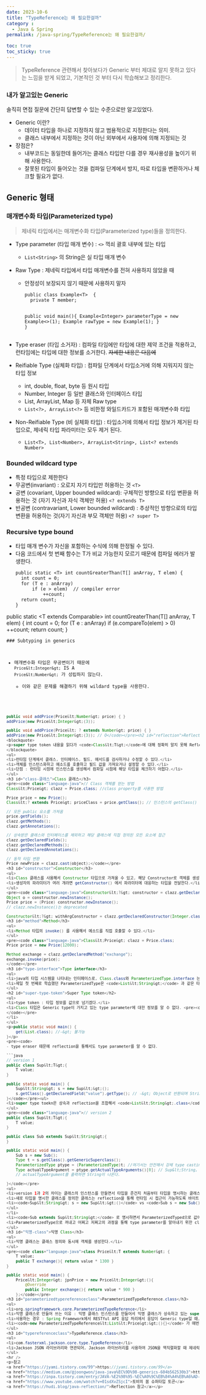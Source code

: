 ```yaml
---
date: 2023-10-6
title: "TypeReference는 왜 필요한걸까"
category :
  - Java & Spring
permalink: /java-spring/TypeReference는 왜 필요한걸까/

toc: true
toc_sticky: true
---
```


<blockquote>
<p>TypeReference 관련해서 찾아보다가 Generic 부터 제대로 알지 못하고 있다는 느낌을 받게 되었고, 기본적인 것 부터 다시 학습해보고 정리한다.</p>
</blockquote>
<h3 id="내가-알고있는-generic">내가 알고있는 Generic</h3>
<p>솔직히 면접 질문에 간단히 답변할 수 있는 수준으로만 알고있었다.</p>
<ul>
<li>Generic 이란?<ul>
<li>데이터 타입을 하나로 지정하지 않고 범용적으로 지정한다는 의미. </li>
<li>클래스 내부에서 지정하는 것이 아닌 외부에서 사용자에 의해 지정되는 것</li>
</ul>
</li>
<li>장점은?<ul>
<li>내부코드는 동일한데 들어가는 클래스 타입만 다를 경우 재사용성을 높이기 위해 사용한다. </li>
<li>잘못된 타입이 들어오는 것을 컴파일 단계에서 방지, 따로 타입을 변환하거나 체크할 필요가 없다.</li>
</ul>
</li>
</ul>
<h2 id="generic-형태">Generic 형태</h2>
<h3 id="매개변수화-타입parameterized-type">매개변수화 타입(Parameterized type)</h3>
<blockquote>
<p>제네릭 타입에서는 매개변수화 타입(Parameterized type)들을 정의한다.</p>
</blockquote>
<ul>
<li><p>Type parameter (타입 매개 변수) : <code>&lt;&gt;</code>  꺽쇠 괄호 내부에 있는 타입</p>
<ul>
<li><code>List&lt;String&gt;</code> 의 String은 실 타입 매개 변수</li>
</ul>
</li>
<li><p>Raw Type : 제네릭 타입에서 타입 매개변수를 전혀 사용하지 않았을 때</p>
<ul>
<li><p>안정성이 보장되지 않기 때문에 사용하지 말자</p>
<pre><code class="language-java">public class Example&lt;T&gt;  {
  private T member;

public void main(){
     Example&lt;Integer&gt; parameterType = new Example&lt;&gt;(1);
   Example rawType = new Example(1);
}
}</code></pre>
</li>
</ul>
</li>
<li><p>Type eraser (타입 소거자) : 컴파일 타임에만 타입에 대한 제약 조건을 적용하고, 런타임에는 타입에 대한 정보를 소거한다. <del>자세한 내용은 다음에</del></p>
</li>
<li><p>Reifiable Type (실체화 타입) : 컴파일 단계에서 타입소거에 의해 지워지지 않는 타입 정보</p>
<ul>
<li>int, double, float, byte 등 원시 타입</li>
<li>Number, Integer 등 일반 클래스와 인터페이스 타입</li>
<li>List, ArrayList, Map 등 자체 Raw type </li>
<li><code>List&lt;?&gt;, ArrayList&lt;?&gt;</code> 등 비한정 와일드카드가 포함된 매개변수화 타입</li>
</ul>
</li>
<li><p>Non-Reifiable Type (비 실체화 타입) : 타입소거에 의해서 타입 정보가 제거된 타입으로, 제네릭 타입 파라미터는 모두 제거 된다.</p>
<ul>
<li><code>List&lt;T&gt;, List&lt;Number&gt;, ArrayList&lt;String&gt;, List&lt;? extends Number&gt;</code></li>
</ul>
</li>
</ul>
<h3 id="bounded-wildcard-type">Bounded wildcard type</h3>
<ul>
<li>특정 타입으로 제한한다</li>
<li>무공변(invariant) : 오로지 자기 타입만 허용하는 것 <code>&lt;T&gt;</code></li>
<li>공변 (covariant, Upper bounded wildcard): 구체적인 방향으로 타입 변환을 허용하는 것 (자기 자신과 자식 객체만 허용) <code>&lt;? extends T&gt;</code></li>
<li>반공변 (contravariant, Lower bounded wildcard) : 추상적인 방향으로의 타입 변환을 허용하는 것(자기 자신과 부모 객체만 허용) <code>&lt;? super T&gt;</code></li>
</ul>
<h3 id="recursive-type-bound">Recursive type bound</h3>
<ul>
<li>타입 매개 변수가 자신을 포함하는 수식에 의해 한정될 수 있다.</li>
<li>다음 코드에서 첫 번째 함수는 T가 비교 가능한지 모르기 때문에 컴파일 에러가 발생한다.<pre><code class="language-java">public static &lt;T&gt; int countGreaterThan(T[] anArray, T elem) {
  int count = 0;
  for (T e : anArray)
      if (e &gt; elem)  // compiler error
          ++count;
  return count;
}
</code></pre>
</li>
</ul>
<p>public static &lt;T extends Comparable&gt; int countGreaterThan(T[] anArray, T elem) {
    int count = 0;
    for (T e : anArray)
        if (e.compareTo(elem) &gt; 0)
            ++count;
    return count;
}</p>
<pre><code>### Subtyping in generics

- 매개변수화 타입은 무공변이기 때문에 `Price&lt;Integer&gt;` IS A `Price&lt;Number&gt;` 가 성립하지 않는다.
  - 이와 같은 문제를 해결하기 위해 wildard type을 사용한다.


```java
public void addPrice(Price&lt;Number&gt; price) { }
addPrice(new Price&lt;Integer&gt;(3));

public void addPrice(Price&lt; ? extends Number&gt; price) { }
addPrice(new Price&lt;Integer&gt;(3)); // O</code></pre><h2 id="reflection">Reflection</h2>
<blockquote>
<p>super type token 내용을 읽다가 <code>Class&lt;T&gt;</code>에 대해 정확히 알지 못해 Reflection에 대한 내용도 추가로 공부했다.</p>
</blockquote>
<ul>
<li>런타임 단계에서 클래스, 인터페이스, 필드, 메서드를 검사하거나 수정할 수 있다.</li>
<li>객체를 인스턴스화하고 메소드를 호출하고 필드 값을 가져오거나 설정할 수 있다.</li>
<li>단점 : 런타임 시점에 인스턴스를 생성해서 컴파일 시점에 해당 타입을 체크하기 어렵다.</li>
</ul>
<h3 id="class-클래스">Class 클래스</h3>
<pre><code class="language-java">// Class 객체를 얻는 방법
Class&lt;Price&gt; clazz = Price.class; //class property를 사용한 방법

Price price = new Price();
Class&lt;? extends Price&gt; priceClass = price.getClass(); // 인스턴스의 getClass() 메소드 사용

// 모든 public 요소를 가져옴
price.getFields();
clazz.getMethods();
clazz.getAnnotations();

// 상속받은 클래스와 인터페이스를 제외하고 해당 클래스에 직접 정의된 모든 요소에 접근
clazz.getDeclaredFields();
clazz.getDeclaredMethods();
clazz.getDeclaredAnnotations();

// 동적 타입 변환
Price newPrice = clazz.cast(object);</code></pre>
<h3 id="constructor">Constructor</h3>
<ul>
<li>Class 클래스를 사용해서 Constructor 타입으로 가져올 수 있고, 해당 Constructor로 객체를 생성할 수 있다.</li>
<li>생성자의 파라미터가 여러 개라면 getConstructor() 에서 파라미터에 대응하는 타입을 전달한다.</li>
</ul>
<pre><code class="language-java">Constructor&lt;?&gt; constructor = clazz.getDeclaredConstructor();
Object o = constructor.newInstance();
Price price = (Price) constructor.newInstance();
// clazz.newInstance()는 deprecated

Constructor&lt;?&gt; withArgConstructor = clazz.getDeclaredConstructor(Integer.class);</code></pre>
<h3 id="method">Method</h3>
<ul>
<li>Method 타입의 invoke() 를 사용해서 메소드를 직접 호출할 수 있다.</li>
</ul>
<pre><code class="language-java">Class&lt;Price&gt; clazz = Price.class;
Price price = new Price(12000);

Method exchange = clazz.getDeclaredMethod("exchange");
exchange.invoke(price);
</code></pre>
<h3 id="type-interface">Type interface</h3>
<ul>
<li>java의 타입 시스템을 나타내는 인터페이스로, Class.class와 ParameterizedType.interface 는 Type의 하위에 있다.</li>
<li>제일 첫 번째로 학습했던 ParameterizedType은 <code>List&lt;String&gt;</code> 과 같은 타입</li>
</ul>
<h2 id="super-type-token">Super Type token</h2>
<ul>
<li>type token : 타입 정보를 값으로 넘기겠다.</li>
<li>Class 타입은 Generic type이 가지고 있는 type parameter에 대한 정보를 알 수 없다. <pre><code class="language-java">public get (Class&lt;T&gt; clazz){ }
</code></pre>
</li>
</ul>
<p>public static void main() {
    get(List.class); //-&gt; 불가능
}</p>
<pre><code>
- type eraser 때문에 reflection을 통해서도 type parameter를 알 수 없다.

```java
// version 1
public class Sup&lt;T&gt;{
    T value;
}

public static void main() {
    Sup&lt;String&gt; s = new Sup&lt;&gt;();
    s.getClass().getDeclaredField("value").getType(); // -&gt; Object로 반환되며 String으로 나오지 않는다.
}</code></pre><ul>
<li>super type toekn은 상속과 reflection을 조합해서 <code>List&lt;String&gt;.class</code> 처럼 써먹기 위해나왔다.</li>
</ul>
<pre><code class="language-java">// version 2
public class Sup&lt;T&gt;{
    T value;
}

public class Sub extends Sup&lt;String&gt;{
}

public static void main() {
    Sub s = new Sub();
    Type t = s.getClass().getGenericSuperclass();
    ParameterizedType ptype = (ParameterizedType)t; //여기서는 안전해서 강제 type casting 함
    Type actualTypeArgument = ptype.getActualTypeArguments()[0]; // Sup&lt;String, Integer&gt; 인 경우에 [1]은 Integer
    // actualTypeArgument를 출력하면 String이 나온다.

}</code></pre>
<ul>
<li>version 1과 2의 차이는 클래스의 인스턴스를 만들면서 타입을 준건지 처음부터 타입을 명시하는 클래스를 새로 정의했는지다.</li>
<li>새로 타입을 명시한 클래스를 정의한 클래스는 reflection을 통해 런타임 시 접근이 가능하도록 바이트 코드에 남아있다.<ul>
<li><code>Sup&lt;String&gt; s = new Sup&lt;&gt;()</code> vs <code>Sub s = new Sub()</code></li>
</ul>
</li>
<li><code>Sub extends Sup&lt;String&gt;</code> 로 명시하면서 ParameterizedTyped으로 값이 넘어온다.</li>
<li>ParameterizedType으로 꺼내고 어쩌고 저쩌고의 과정을 통해 type parameter를 알아내기 위한 class를 이미 만들어뒀다. (ParameterizedTypeReference, TypeReference)</li>
</ul>
<h3 id="익명-class">익명 Class</h3>
<ul>
<li>익명 클래스는 클래스 정의와 동시에 객체를 생성한다.</li>
</ul>
<pre><code class="language-java">class Price&lt;T extends Number&gt; {
    T value;
    public T exchange(){ return value * 1300 }
}

public static void main() {
    Price&lt;Integer&gt; jpnPrice = new Price&lt;Integer&gt;(){
        @Override
        public Integer exchange(){ return value * 900 } 
    };</code></pre>
<h3 id="parameterizedtypereferenceclass">ParameterizedTypeReference.class</h3>
<ul>
<li>org.springframework.core.ParameterizedTypeReference</li>
<li>익명 클래스로 만들어 쓰는 이유 : 익명 클래스 인스턴스를 만들어서 익명 클래스가 상속하고 있는 super class의 generic의 type parameter 정보를 갖다가 전달하기 위한 용도</li>
<li>사용하는 경우 : Spring Framework에서 RESTful API 응답 처리에서 응답이 Generic type일 때, 타입을 명시할 수 있어 JSON -&gt; String -&gt; deserialize 하는 번거로움을 피하 수 있다.</li>
<li><code>new ParameterizedTypeReference&lt;List&lt;Price&gt;&gt;(){}</code> 가 매번 만들어야하니 캐싱해두고 저장해두는 방법도 있을 것이다. </li>
</ul>
<h3 id="typereferenceclass">TypeReference.class</h3>
<ul>
<li>com.fasterxml.jackson.core.type.TypeReference</li>
<li>Jackson JSON 라이브러리와 연관되어, Jackson 라이브러리를 사용하여 JSON을 역직렬화할 때 제네릭 타입 정보를 보존하기 위해 사용한다.</li>
</ul>
<hr />
<p>참고
<a href="https://jyami.tistory.com/99">https://jyami.tistory.com/99</a>
<a href="https://medium.com/@joongwon/java-java%EC%9D%98-generics-604b562530b3">https://medium.com/@joongwon/java-java%EC%9D%98-generics-604b562530b3</a>
<a href="https://inpa.tistory.com/entry/JAVA-%E2%98%95-%EC%A0%9C%EB%84%A4%EB%A6%AD-%ED%83%80%EC%9E%85-%EC%86%8C%EA%B1%B0-%EC%BB%B4%ED%8C%8C%EC%9D%BC-%EA%B3%BC%EC%A0%95-%EC%95%8C%EC%95%84%EB%B3%B4%EA%B8%B0">타입 소거 관련</a>
<a href="https://www.youtube.com/watch?v=01sdXvZSjcI">토비의 봄 슈퍼타입 토큰</a>
<a href="https://hudi.blog/java-reflection/">Reflection 참고</a></p>